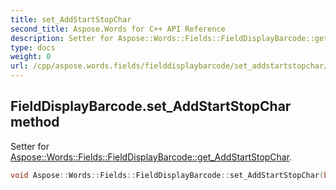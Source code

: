 ```yaml
---
title: set_AddStartStopChar
second_title: Aspose.Words for C++ API Reference
description: Setter for Aspose::Words::Fields::FieldDisplayBarcode::get_AddStartStopChar. 
type: docs
weight: 0
url: /cpp/aspose.words.fields/fielddisplaybarcode/set_addstartstopchar/
---
```

## FieldDisplayBarcode.set_AddStartStopChar method


Setter for [Aspose::Words::Fields::FieldDisplayBarcode::get_AddStartStopChar](../get_addstartstopchar/).

```cpp
void Aspose::Words::Fields::FieldDisplayBarcode::set_AddStartStopChar(bool value)
```

